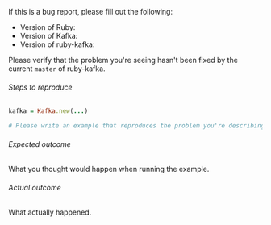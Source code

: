If this is a bug report, please fill out the following:

* Version of Ruby:
* Version of Kafka:
* Version of ruby-kafka:

Please verify that the problem you're seeing hasn't been fixed by the current `master` of ruby-kafka.

###### Steps to reproduce

```ruby
kafka = Kafka.new(...)

# Please write an example that reproduces the problem you're describing.
```

###### Expected outcome

What you thought would happen when running the example.

###### Actual outcome

What actually happened.
